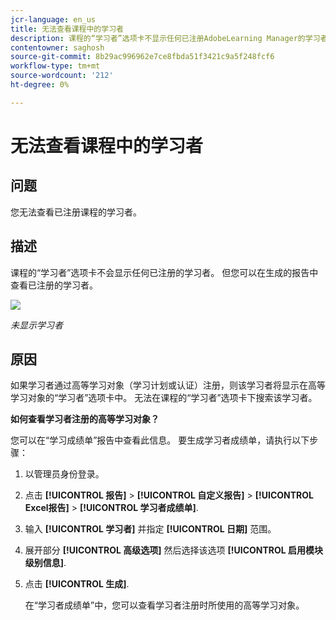 ```yaml
---
jcr-language: en_us
title: 无法查看课程中的学习者
description: 课程的“学习者”选项卡不显示任何已注册AdobeLearning Manager的学习者。 但您可以在生成的报告中查看已注册的学习者。
contentowner: saghosh
source-git-commit: 8b29ac996962e7ce8fbda51f3421c9a5f248fcf6
workflow-type: tm+mt
source-wordcount: '212'
ht-degree: 0%

---
```




# 无法查看课程中的学习者

## 问题

您无法查看已注册课程的学习者。

## 描述

课程的“学习者”选项卡不会显示任何已注册的学习者。 但您可以在生成的报告中查看已注册的学习者。

![](assets/no-learners.png)

*未显示学习者*

## 原因

如果学习者通过高等学习对象（学习计划或认证）注册，则该学习者将显示在高等学习对象的“学习者”选项卡中。 无法在课程的“学习者”选项卡下搜索该学习者。

**如何查看学习者注册的高等学习对象？**

您可以在“学习成绩单”报告中查看此信息。 要生成学习者成绩单，请执行以下步骤：

1. 以管理员身份登录。
1. 点击 **[!UICONTROL 报告]** > **[!UICONTROL 自定义报告]** > **[!UICONTROL Excel报告]** > **[!UICONTROL 学习者成绩单]**.

1. 输入 **[!UICONTROL 学习者]** 并指定 **[!UICONTROL 日期]** 范围。
1. 展开部分 **[!UICONTROL 高级选项]** 然后选择该选项 **[!UICONTROL 启用模块级别信息]**.
1. 点击 **[!UICONTROL 生成]**.

   在“学习者成绩单”中，您可以查看学习者注册时所使用的高等学习对象。
